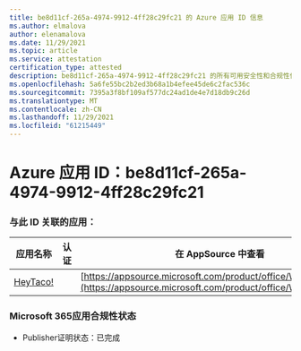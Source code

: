 ```yaml
---
title: be8d11cf-265a-4974-9912-4ff28c29fc21 的 Azure 应用 ID 信息
ms.author: elmalova
author: elenamalova
ms.date: 11/29/2021
ms.topic: article
ms.service: attestation
certification_type: attested
description: be8d11cf-265a-4974-9912-4ff28c29fc21 的所有可用安全性和合规性信息。
ms.openlocfilehash: 5a6fe55bc2b2ed3b68a1b4efee45de6c2fac536c
ms.sourcegitcommit: 7395a3f8bf109af577dc24ad1de4e7d18db9c26d
ms.translationtype: MT
ms.contentlocale: zh-CN
ms.lasthandoff: 11/29/2021
ms.locfileid: "61215449"
---
```

# <a name="azure-app-id-be8d11cf-265a-4974-9912-4ff28c29fc21"></a>Azure 应用 ID：be8d11cf-265a-4974-9912-4ff28c29fc21


### <a name="apps-associated-with-this-id"></a>与此 ID 关联的应用：
| **应用名称** | **认证** | **在 AppSource 中查看** |
|--------------|---------------|-----------------------|
| [HeyTaco!](https://docs.microsoft.com/microsoft-365-app-certification/forward/WA200001346) |  | [https://appsource.microsoft.com/product/office/WA200001346](https://appsource.microsoft.com/product/office/WA200001346) |

### <a name="microsoft-365-app-compliance-status"></a>Microsoft 365应用合规性状态
- Publisher证明状态：已完成
